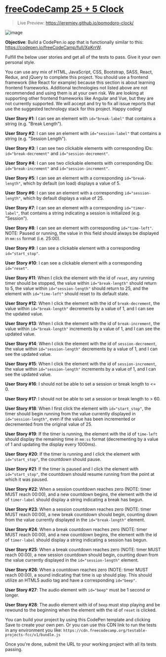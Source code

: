 # [freeCodeCamp 25 + 5 Clock](https://www.freecodecamp.org/learn/front-end-development-libraries/front-end-development-libraries-projects/build-a-25--5-clock)

> Live Preview: <https://jeremiey.github.io/pomodoro-clock/>

![image](https://user-images.githubusercontent.com/87664239/155601731-98922adb-f613-4d38-8101-71b0ea5840a6.png)

**Objective**: Build a CodePen.io app that is functionally similar to this: <https://codepen.io/freeCodeCamp/full/XpKrrW>.

Fulfill the below user stories and get all of the tests to pass. Give it your own personal style.

You can use any mix of HTML, JavaScript, CSS, Bootstrap, SASS, React, Redux, and jQuery to complete this project. You should use a frontend framework (like React for example) because this section is about learning frontend frameworks. Additional technologies not listed above are not recommended and using them is at your own risk. We are looking at supporting other frontend frameworks like Angular and Vue, but they are not currently supported. We will accept and try to fix all issue reports that use the suggested technology stack for this project. Happy coding!

**User Story #1**: I can see an element with `id="break-label"` that contains a string (e.g. "Break Length").

**User Story #2**: I can see an element with `id="session-label"` that contains a string (e.g. "Session Length").

**User Story #3**: I can see two clickable elements with corresponding IDs: `id="break-decrement"` and `id="session-decrement"`.

**User Story #4**: I can see two clickable elements with corresponding IDs: `id="break-increment"` and `id="session-increment"`.

**User Story #5**: I can see an element with a corresponding `id="break-length"`, which by default (on load) displays a value of 5.

**User Story #6**: I can see an element with a corresponding `id="session-length"`, which by default displays a value of 25.

**User Story #7**: I can see an element with a corresponding `id="timer-label"`, that contains a string indicating a session is initialized (e.g. "Session").

**User Story #8**: I can see an element with corresponding `id="time-left"`. NOTE: Paused or running, the value in this field should always be displayed in `mm:ss` format (i.e. 25:00).

**User Story #9**: I can see a clickable element with a corresponding `id="start_stop"`.

**User Story #10**: I can see a clickable element with a corresponding `id="reset"`.

**User Story #11**: When I click the element with the id of `reset`, any running timer should be stopped, the value within `id="break-length"` should return to 5, the value within `id="session-length"` should return to 25, and the element with `id="time-left"` should reset to its default state.

**User Story #12**: When I click the element with the id of `break-decrement`, the value within `id="break-length"` decrements by a value of 1, and I can see the updated value.

**User Story #13**: When I click the element with the id of `break-increment`, the value within `id="break-length"` increments by a value of 1, and I can see the updated value.

**User Story #14**: When I click the element with the id of `session-decrement`, the value within `id="session-length"` decrements by a value of 1, and I can see the updated value.

**User Story #15**: When I click the element with the id of `session-increment`, the value within `id="session-length"` increments by a value of 1, and I can see the updated value.

**User Story #16**: I should not be able to set a session or break length to <= 0.

**User Story #17**: I should not be able to set a session or break length to > 60.

**User Story #18**: When I first click the element with `id="start_stop"`, the timer should begin running from the value currently displayed in `id="session-length"`, even if the value has been incremented or decremented from the original value of 25.

**User Story #19**: If the timer is running, the element with the id of `time-left` should display the remaining time in `mm:ss` format (decrementing by a value of 1 and updating the display every 1000ms).

**User Story #20**: If the timer is running and I click the element with `id="start_stop"`, the countdown should pause.

**User Story #21**: If the timer is paused and I click the element with `id="start_stop"`, the countdown should resume running from the point at which it was paused.

**User Story #22**: When a session countdown reaches zero (NOTE: timer MUST reach 00:00), and a new countdown begins, the element with the id of `timer-label` should display a string indicating a break has begun.

**User Story #23**: When a session countdown reaches zero (NOTE: timer MUST reach 00:00), a new break countdown should begin, counting down from the value currently displayed in the `id="break-length"` element.

**User Story #24**: When a break countdown reaches zero (NOTE: timer MUST reach 00:00), and a new countdown begins, the element with the id of `timer-label` should display a string indicating a session has begun.

**User Story #25**: When a break countdown reaches zero (NOTE: timer MUST reach 00:00), a new session countdown should begin, counting down from the value currently displayed in the `id="session-length"` element.

**User Story #26**: When a countdown reaches zero (NOTE: timer MUST reach 00:00), a sound indicating that time is up should play. This should utilize an HTML5 audio tag and have a corresponding `id="beep"`.

**User Story #27**: The audio element with `id="beep"` must be 1 second or longer.

**User Story #28**: The audio element with id of `beep` must stop playing and be rewound to the beginning when the element with the id of `reset` is clicked.

You can build your project by using this CodePen template and clicking Save to create your own pen. Or you can use this CDN link to run the tests in any environment you like: `https://cdn.freecodecamp.org/testable-projects-fcc/v1/bundle.js`

Once you're done, submit the URL to your working project with all its tests passing.
